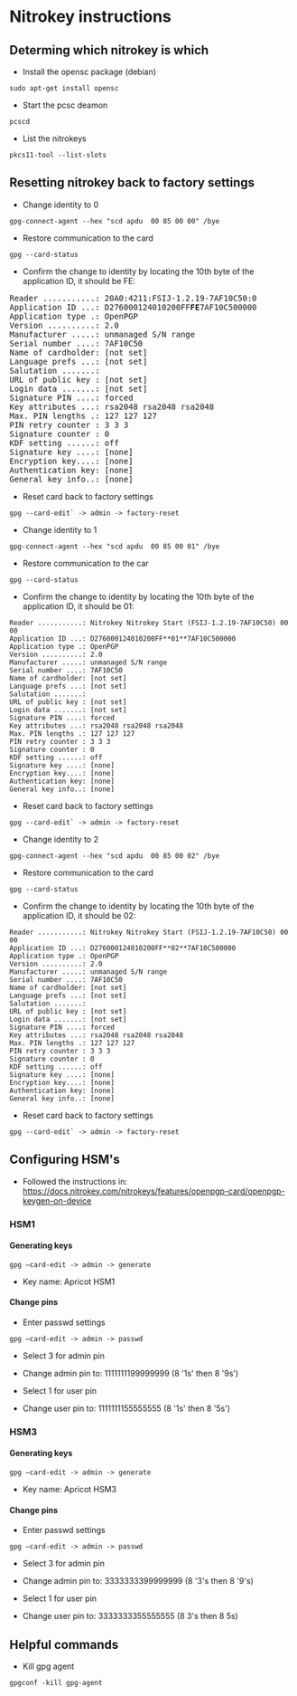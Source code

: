 # Nitrokey instructions 

## Determing which nitrokey is which 

- Install the opensc package (debian)
```
sudo apt-get install opensc
```

- Start the pcsc deamon
```
pcscd
```

- List the nitrokeys 
```
pkcs11-tool --list-slots
```

## Resetting nitrokey back to factory settings

- Change identity to 0

```
gpg-connect-agent --hex "scd apdu  00 85 00 00" /bye
```

- Restore communication to the card

```
gpg --card-status
```

- Confirm the change to identity by locating the 10th byte of the application ID, it should be FE:
<pre>
Reader ...........: 20A0:4211:FSIJ-1.2.19-7AF10C50:0
Application ID ...: D276000124010200FF<b>FE</b>7AF10C500000
Application type .: OpenPGP
Version ..........: 2.0
Manufacturer .....: unmanaged S/N range
Serial number ....: 7AF10C50
Name of cardholder: [not set]
Language prefs ...: [not set]
Salutation .......:
URL of public key : [not set]
Login data .......: [not set]
Signature PIN ....: forced
Key attributes ...: rsa2048 rsa2048 rsa2048
Max. PIN lengths .: 127 127 127
PIN retry counter : 3 3 3
Signature counter : 0
KDF setting ......: off
Signature key ....: [none]
Encryption key....: [none]
Authentication key: [none]
General key info..: [none]
</pre>

- Reset card back to factory settings

```
gpg --card-edit` -> admin -> factory-reset
```

- Change identity to 1 

```
gpg-connect-agent --hex "scd apdu  00 85 00 01" /bye
```

- Restore communication to the car

```
gpg --card-status
```

- Confirm the change to identity by locating the 10th byte of the application ID, it should be 01:

```
Reader ...........: Nitrokey Nitrokey Start (FSIJ-1.2.19-7AF10C50) 00 00
Application ID ...: D276000124010200FF**01**7AF10C500000
Application type .: OpenPGP
Version ..........: 2.0
Manufacturer .....: unmanaged S/N range
Serial number ....: 7AF10C50
Name of cardholder: [not set]
Language prefs ...: [not set]
Salutation .......:
URL of public key : [not set]
Login data .......: [not set]
Signature PIN ....: forced
Key attributes ...: rsa2048 rsa2048 rsa2048
Max. PIN lengths .: 127 127 127
PIN retry counter : 3 3 3
Signature counter : 0
KDF setting ......: off
Signature key ....: [none]
Encryption key....: [none]
Authentication key: [none]
General key info..: [none]

```

- Reset card back to factory settings

```
gpg --card-edit` -> admin -> factory-reset
```

- Change identity to 2

```
gpg-connect-agent --hex "scd apdu  00 85 00 02" /bye
```

- Restore communication to the card

```
gpg --card-status
```

- Confirm the change to identity by locating the 10th byte of the application ID, it should be 02:
```
Reader ...........: Nitrokey Nitrokey Start (FSIJ-1.2.19-7AF10C50) 00 00
Application ID ...: D276000124010200FF**02**7AF10C500000
Application type .: OpenPGP
Version ..........: 2.0
Manufacturer .....: unmanaged S/N range
Serial number ....: 7AF10C50
Name of cardholder: [not set]
Language prefs ...: [not set]
Salutation .......:
URL of public key : [not set]
Login data .......: [not set]
Signature PIN ....: forced
Key attributes ...: rsa2048 rsa2048 rsa2048
Max. PIN lengths .: 127 127 127
PIN retry counter : 3 3 3
Signature counter : 0
KDF setting ......: off
Signature key ....: [none]
Encryption key....: [none]
Authentication key: [none]
General key info..: [none]
```

- Reset card back to factory settings

```
gpg --card-edit` -> admin -> factory-reset
```

## Configuring HSM's

- Followed the instructions in: https://docs.nitrokey.com/nitrokeys/features/openpgp-card/openpgp-keygen-on-device

### HSM1

#### Generating keys
```
gpg –card-edit -> admin -> generate
```

- Key name: Apricot HSM1

#### Change pins

- Enter passwd settings
```
gpg –card-edit -> admin -> passwd
```

- Select 3 for admin pin

- Change admin pin to: 1111111199999999 (8 '1s' then 8 '9s')

- Select 1 for user pin

- Change user pin to: 1111111155555555 (8 '1s' then 8 '5s')

### HSM3

#### Generating keys
```
gpg –card-edit -> admin -> generate
```

- Key name: Apricot HSM3

#### Change pins

- Enter passwd settings
```
gpg –card-edit -> admin -> passwd
```

- Select 3 for admin pin

- Change admin pin to: 3333333399999999 (8 '3's then 8 '9's)

- Select 1 for user pin

- Change user pin to: 3333333355555555 (8 3's then 8 5s)

## Helpful commands

- Kill gpg agent
```
gpgconf -kill gpg-agent
```
